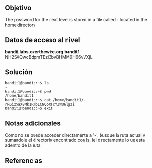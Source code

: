 ## Objetivo
The password for the next level is stored in a file called **-** located in the home directory

## Datos de acceso al nivel
**bandit.labs.overthewire.org**
**bandit1**
NH2SXQwcBdpmTEzi3bvBHMM9H66vVXjL

## Solución
```bash()
bandit1@bandit:~$ ls
-
bandit1@bandit:~$ pwd
/home/bandit1
bandit1@bandit:~$ cat /home/bandit1/-
rRGizSaX8Mk1RTb1CNQoXTcYZWU6lgzi
bandit1@bandit:~$ exit
```
## Notas adicionales
Como no se puede acceder directamente a '-', busque la ruta actual y sumandole el directorio encontrado con ls, lei directamente lo ue esta adentro de la ruta

## Referencias 

```
```
